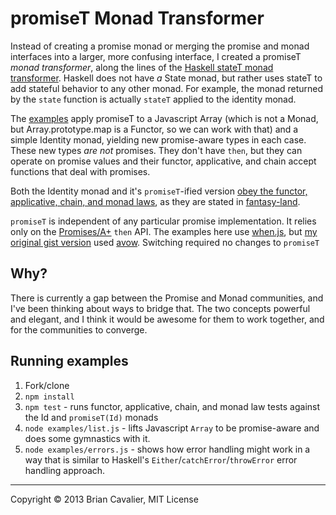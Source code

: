 # promiseT Monad Transformer

Instead of creating a promise monad or merging the promise and monad interfaces into a larger, more confusing interface, I created a promiseT *monad transformer*, along the lines of the [Haskell stateT monad transformer](http://en.wikibooks.org/wiki/Haskell/Monad_transformers#The_State_transformer).  Haskell does not have *a* State monad, but rather uses stateT to add stateful behavior to any other monad.  For example, the monad returned by the `state` function is actually `stateT` applied to the identity monad.

The [examples](examples) apply promiseT to a Javascript Array (which is not a Monad, but Array.prototype.map is a Functor, so we can work with that) and a simple Identity monad, yielding new promise-aware types in each case.  These new types *are not* promises.  They don't have `then`, but they can operate on promise values and their functor, applicative, and chain accept functions that deal with promises.

Both the Identity monad and it's `promiseT`-ified version [obey the functor, applicative, chain, and monad laws](examples/laws.js), as they are stated in [fantasy-land](https://github.com/puffnfresh/fantasy-land).

`promiseT` is independent of any particular promise implementation.  It relies only on the [Promises/A+](http://promises-aplus.github.io/promises-spec/) `then` API.  The examples here use [when.js](https://github.com/cujojs/when), but [my original gist version](https://gist.github.com/briancavalier/3d3fc0c08d51aeaed5c0) used [avow](https://github.com/briancavalier/avow). Switching required no changes to `promiseT`

## Why?

There is currently a gap between the Promise and Monad communities, and I've been thinking about ways to bridge that.  The two concepts powerful and elegant, and I think it would be awesome for them to work together, and for the communities to converge.

## Running examples

1. Fork/clone
2. `npm install`
3. `npm test` - runs functor, applicative, chain, and monad law tests against the Id and `promiseT(Id)` monads
3. `node examples/list.js` - lifts Javascript `Array` to be promise-aware and does some gymnastics with it.
4. `node examples/errors.js` - shows how error handling might work in a way that is similar to Haskell's `Either`/`catchError`/`throwError` error handling approach.

---
Copyright &copy; 2013 Brian Cavalier, MIT License